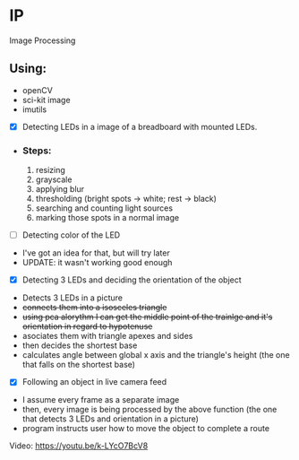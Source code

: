 # IP
Image Processing

## Using:
* openCV
* sci-kit image
* imutils

- [x] Detecting LEDs in a image of a breadboard with mounted LEDs.
* ### Steps:
  1. resizing
  2. grayscale 
  3. applying blur
  4. thresholding (bright spots -> white; rest -> black)
  5. searching and counting light sources
  6. marking those spots in a normal image

- [ ] Detecting color of the LED
* I've got an idea for that, but will try later
* UPDATE: it wasn't working good enough

- [x] Detecting 3 LEDs and deciding the orientation of the object
* Detects 3 LEDs in a picture
* ~~connects them into a isosceles triangle~~
* ~~using pca alorythm I can get the middle point of the trainlge and it's orientation in regard to hypotenuse~~
* asociates them with triangle apexes and sides
* then decides the shortest base
* calculates angle between global x axis and the triangle's height (the one that falls on the shortest base)

- [x] Following an object in live camera feed
* I assume every frame as a separate image
* then, every image is being processed by the above function (the one that detects 3 LEDs and orientation in a picture)
* program instructs user how to move the object to complete a route

Video: https://youtu.be/k-LYcO7BcV8
